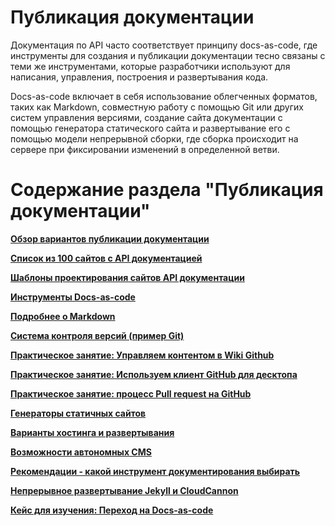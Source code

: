 # Публикация документации

Документация по API часто соответствует принципу docs-as-code, где инструменты для создания и публикации документации тесно связаны с теми же инструментами, которые разработчики используют для написания, управления, построения и развертывания кода.

Docs-as-code включает в себя использование облегченных форматов, таких как Markdown, совместную работу с помощью Git или других систем управления версиями, создание сайта документации с помощью генератора статического сайта и развертывание его с помощью модели непрерывной сборки, где сборка происходит на сервере при фиксировании изменений в определенной ветви.

# Содержание раздела "Публикация документации"

[**Обзор вариантов публикации документации**](Overview-for-publishing.md)

[**Список из 100 сайтов с API документацией**](API-doc-sites-list.md)

[**Шаблоны проектирования сайтов API документации**](Design-patterns.md)

[**Инструменты Docs-as-code**](Docs-as-code-tools.md)

[**Подробнее о Markdown**](More-about-Markdown.md)

[**Система контроля версий (пример Git)**](Version-control-system.md)

[**Практическое занятие: Управляем контентом в Wiki Github**](Manage-wiki-content.md)

[**Практическое занятие: Используем клиент GitHub для десктопа**](Use-GitHub-Desctop.md)

[**Практическое занятие: процесс Pull request на GitHub**](Pull-request-workflows.md)

[**Генераторы статичных сайтов**](Static-site-generators.md)

[**Варианты хостинга и развертывания**](Hosting-and-deployment-options.md)

[**Возможности автономных CMS**](Headless-cms-options.md)

[**Рекомендации - какой инструмент документирования выбирать**](Which-tool-choose.md)

[**Непрерывное развертывание Jekyll и CloudCannon**](Jekyll-and-cloudCannon.md)

[**Кейс для изучения: Переход на Docs-as-code**](Switching-tools.md)
